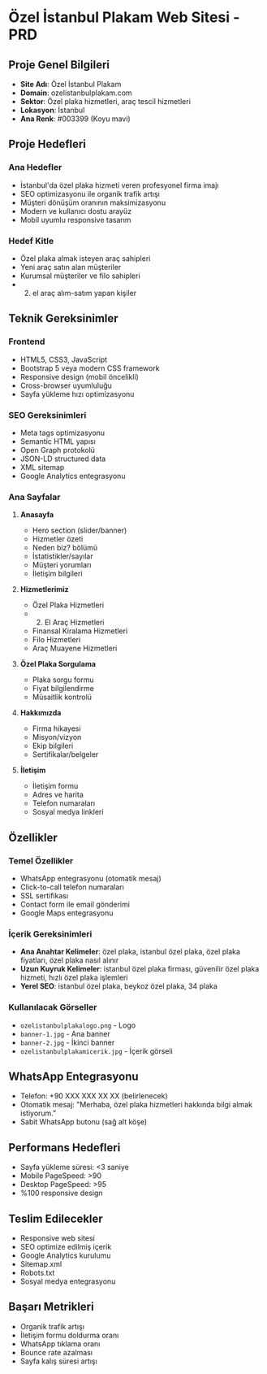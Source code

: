 # Özel İstanbul Plakam Web Sitesi - PRD

## Proje Genel Bilgileri
- **Site Adı**: Özel İstanbul Plakam
- **Domain**: ozelistanbulplakam.com
- **Sektor**: Özel plaka hizmetleri, araç tescil hizmetleri
- **Lokasyon**: İstanbul
- **Ana Renk**: #003399 (Koyu mavi)

## Proje Hedefleri
### Ana Hedefler
- İstanbul'da özel plaka hizmeti veren profesyonel firma imajı
- SEO optimizasyonu ile organik trafik artışı
- Müşteri dönüşüm oranının maksimizasyonu
- Modern ve kullanıcı dostu arayüz
- Mobil uyumlu responsive tasarım

### Hedef Kitle
- Özel plaka almak isteyen araç sahipleri
- Yeni araç satın alan müşteriler
- Kurumsal müşteriler ve filo sahipleri
- 2. el araç alım-satım yapan kişiler

## Teknik Gereksinimler
### Frontend
- HTML5, CSS3, JavaScript
- Bootstrap 5 veya modern CSS framework
- Responsive design (mobil öncelikli)
- Cross-browser uyumluluğu
- Sayfa yükleme hızı optimizasyonu

### SEO Gereksinimleri
- Meta tags optimizasyonu
- Semantic HTML yapısı
- Open Graph protokolü
- JSON-LD structured data
- XML sitemap
- Google Analytics entegrasyonu

### Ana Sayfalar
1. **Anasayfa**
   - Hero section (slider/banner)
   - Hizmetler özeti
   - Neden biz? bölümü
   - İstatistikler/sayılar
   - Müşteri yorumları
   - İletişim bilgileri

2. **Hizmetlerimiz**
   - Özel Plaka Hizmetleri
   - 2. El Araç Hizmetleri  
   - Finansal Kiralama Hizmetleri
   - Filo Hizmetleri
   - Araç Muayene Hizmetleri

3. **Özel Plaka Sorgulama**
   - Plaka sorgu formu
   - Fiyat bilgilendirme
   - Müsaitlik kontrolü

4. **Hakkımızda**
   - Firma hikayesi
   - Misyon/vizyon
   - Ekip bilgileri
   - Sertifikalar/belgeler

5. **İletişim**
   - İletişim formu
   - Adres ve harita
   - Telefon numaraları
   - Sosyal medya linkleri

## Özellikler
### Temel Özellikler
- WhatsApp entegrasyonu (otomatik mesaj)
- Click-to-call telefon numaraları
- SSL sertifikası
- Contact form ile email gönderimi
- Google Maps entegrasyonu

### İçerik Gereksinimleri
- **Ana Anahtar Kelimeler**: özel plaka, istanbul özel plaka, özel plaka fiyatları, özel plaka nasıl alınır
- **Uzun Kuyruk Kelimeler**: istanbul özel plaka firması, güvenilir özel plaka hizmeti, hızlı özel plaka işlemleri
- **Yerel SEO**: istanbul özel plaka, beykoz özel plaka, 34 plaka

### Kullanılacak Görseller
- `ozelistanbulplakalogo.png` - Logo
- `banner-1.jpg` - Ana banner
- `banner-2.jpg` - İkinci banner  
- `ozelistanbulplakamicerik.jpg` - İçerik görseli

## WhatsApp Entegrasyonu
- Telefon: +90 XXX XXX XX XX (belirlenecek)
- Otomatik mesaj: "Merhaba, özel plaka hizmetleri hakkında bilgi almak istiyorum."
- Sabit WhatsApp butonu (sağ alt köşe)

## Performans Hedefleri
- Sayfa yükleme süresi: <3 saniye
- Mobile PageSpeed: >90
- Desktop PageSpeed: >95
- %100 responsive design

## Teslim Edilecekler
- Responsive web sitesi
- SEO optimize edilmiş içerik
- Google Analytics kurulumu
- Sitemap.xml
- Robots.txt
- Sosyal medya entegrasyonu

## Başarı Metrikleri
- Organik trafik artışı
- İletişim formu doldurma oranı
- WhatsApp tıklama oranı
- Bounce rate azalması
- Sayfa kalış süresi artışı 